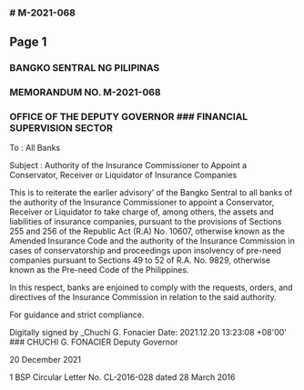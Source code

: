 ### # M-2021-068

## Page 1

### BANGKO SENTRAL NG PILIPINAS

### MEMORANDUM NO. M-2021-068

### OFFICE OF THE DEPUTY GOVERNOR ### FINANCIAL SUPERVISION SECTOR

To : All Banks

Subject : Authority of the Insurance Commissioner to Appoint a Conservator, Receiver or Liquidator of Insurance Companies

This is to reiterate the earlier advisory’ of the Bangko Sentral to all banks of the authority of the Insurance Commissioner to appoint a Conservator, Receiver or Liquidator to take charge of, among others, the assets and liabilities of insurance companies, pursuant to the provisions of Sections 255 and 256 of the Republic Act (R.A) No. 10607, otherwise known as the Amended Insurance Code and the authority of the Insurance Commission in cases of conservatorship and proceedings upon insolvency of pre-need companies pursuant to Sections 49 to 52 of R.A. No. 9829, otherwise known as the Pre-need Code of the Philippines.

In this respect, banks are enjoined to comply with the requests, orders, and directives of the Insurance Commission in relation to the said authority.

For guidance and strict compliance.

Digitally signed by _Chuchi G. Fonacier Date: 2021.12.20 13:23:08 +08'00' ### CHUCHI G. FONACIER Deputy Governor

20 December 2021

1 BSP Circular Letter No. CL-2016-028 dated 28 March 2016 